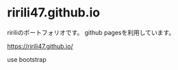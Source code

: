 # ririli47.github.io

ririliのポートフォリオです。
github pagesを利用しています。

https://ririli47.github.io/


use bootstrap

